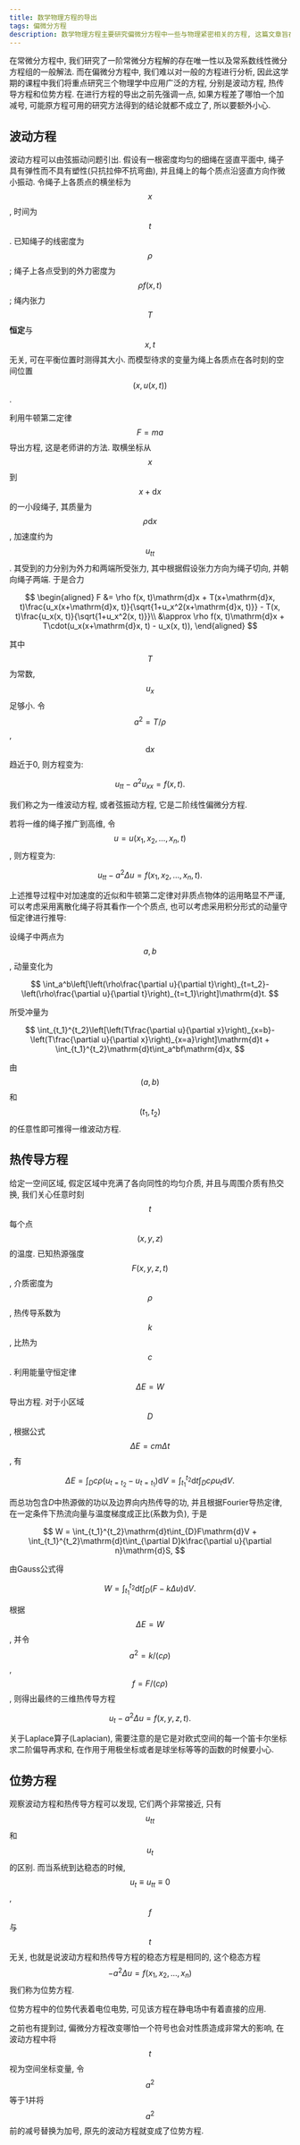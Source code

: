 ```yaml
---
title: 数学物理方程的导出
tags: 偏微分方程
description: 数学物理方程主要研究偏微分方程中一些与物理紧密相关的方程, 这篇文章旨在介绍方程是如何导出的.
---
```


在常微分方程中, 我们研究了一阶常微分方程解的存在唯一性以及常系数线性微分方程组的一般解法. 而在偏微分方程中, 我们难以对一般的方程进行分析, 因此这学期的课程中我们将重点研究三个物理学中应用广泛的方程, 分别是波动方程, 热传导方程和位势方程. 在进行方程的导出之前先强调一点, 如果方程差了哪怕一个加减号, 可能原方程可用的研究方法得到的结论就都不成立了, 所以要额外小心.

## 波动方程

波动方程可以由弦振动问题引出. 假设有一根密度均匀的细绳在竖直平面中, 绳子具有弹性而不具有塑性(只抗拉伸不抗弯曲), 并且绳上的每个质点沿竖直方向作微小振动. 令绳子上各质点的横坐标为$$x$$, 时间为$$t$$. 已知绳子的线密度为$$\rho$$; 绳子上各点受到的外力密度为$$\rho f(x, t)$$; 绳内张力$$T$$**恒定**与$$x, t$$无关, 可在平衡位置时测得其大小. 而模型待求的变量为绳上各质点在各时刻的空间位置$$(x, u(x, t))$$.

利用牛顿第二定律$$F=ma$$导出方程, 这是老师讲的方法. 取横坐标从$$x$$到$$x+\mathrm{d}x$$的一小段绳子, 其质量为$$\rho\mathrm{d}x$$, 加速度约为$$u_{tt}$$. 其受到的力分别为外力和两端所受张力, 其中根据假设张力方向为绳子切向, 并朝向绳子两端. 于是合力

$$
\begin{aligned}
    F &= \rho f(x, t)\mathrm{d}x + T(x+\mathrm{d}x, t)\frac{u_x(x+\mathrm{d}x, t)}{\sqrt{1+u_x^2(x+\mathrm{d}x, t)}} - T(x, t)\frac{u_x(x, t)}{\sqrt{1+u_x^2(x, t)}}\\
    &\approx \rho f(x, t)\mathrm{d}x + T\cdot(u_x(x+\mathrm{d}x, t) - u_x(x, t)),
\end{aligned}
$$

其中$$T$$为常数, $$u_x$$足够小. 令$$a^2=T/\rho$$, $$\mathrm{d}x$$趋近于0, 则方程变为:

$$
    u_{tt}-a^2u_{xx}=f(x, t).
$$

我们称之为一维波动方程, 或者弦振动方程, 它是二阶线性偏微分方程.

若将一维的绳子推广到高维, 令$$u=u(x_1, x_2, \dotsc, x_n, t)$$, 则方程变为:

$$
    u_{tt}-a^2\Delta u=f(x_1, x_2, \dotsc, x_n, t).
$$

上述推导过程中对加速度的近似和牛顿第二定律对非质点物体的运用略显不严谨, 可以考虑采用离散化绳子将其看作一个个质点, 也可以考虑采用积分形式的动量守恒定律进行推导:

设绳子中两点为$$a, b$$, 动量变化为

$$
    \int_a^b\left[\left(\rho\frac{\partial u}{\partial t}\right)_{t=t_2}-\left(\rho\frac{\partial u}{\partial t}\right)_{t=t_1}\right]\mathrm{d}t.
$$

所受冲量为

$$
    \int_{t_1}^{t_2}\left[\left(T\frac{\partial u}{\partial x}\right)_{x=b}-\left(T\frac{\partial u}{\partial x}\right)_{x=a}\right]\mathrm{d}t + \int_{t_1}^{t_2}\mathrm{d}t\int_a^bf\mathrm{d}x,
$$

由$$(a, b)$$和$$(t_1, t_2)$$的任意性即可推得一维波动方程.

## 热传导方程

给定一空间区域, 假定区域中充满了各向同性的均匀介质, 并且与周围介质有热交换, 我们关心任意时刻$$t$$每个点$$(x,y,z)$$的温度. 已知热源强度$$F(x,y,z,t)$$, 介质密度为$$\rho$$, 热传导系数为$$k$$, 比热为$$c$$. 利用能量守恒定律$$\Delta E=W$$导出方程. 对于小区域$$D$$, 根据公式$$\Delta E=cm\Delta t$$, 有

$$
    \Delta E = \int_Dc\rho(u_{t=t_2}-u_{t=t_1})\mathrm{d}V = \int_{t_1}^{t_2}\mathrm{d}t\int_Dc\rho u_t\mathrm{d}V.
$$

而总功包含$D$中热源做的功以及边界向内热传导的功, 并且根据Fourier导热定律, 在一定条件下热流向量与温度梯度成正比(系数为负), 于是

$$
    W = \int_{t_1}^{t_2}\mathrm{d}t\int_{D}F\mathrm{d}V + \int_{t_1}^{t_2}\mathrm{d}t\int_{\partial D}k\frac{\partial u}{\partial n}\mathrm{d}S,
$$

由Gauss公式得

$$
    W = \int_{t_1}^{t_2}\mathrm{d}t\int_{D}(F-k\Delta u)\mathrm{d}V.
$$

根据$$\Delta E=W$$, 并令$$a^2=k/(c\rho)$$, $$f=F/(c\rho)$$, 则得出最终的三维热传导方程

$$
    u_t - a^2\Delta u = f(x,y,z,t).
$$

关于Laplace算子(Laplacian), 需要注意的是它是对欧式空间的每一个笛卡尔坐标求二阶偏导再求和, 在作用于用极坐标或者是球坐标等等的函数的时候要小心.

## 位势方程

观察波动方程和热传导方程可以发现, 它们两个非常接近, 只有$$u_{tt}$$和$$u_t$$的区别. 而当系统到达稳态的时候, $$u_t\equiv u_{tt}\equiv 0$$, $$f$$与$$t$$无关, 也就是说波动方程和热传导方程的稳态方程是相同的, 这个稳态方程$$-a^2\Delta u=f(x_1, x_2, \dotsc, x_n)$$我们称为位势方程.

位势方程中的位势代表着电位电势, 可见该方程在静电场中有着直接的应用.

之前也有提到过, 偏微分方程改变哪怕一个符号也会对性质造成非常大的影响, 在波动方程中将$$t$$视为空间坐标变量, 令$$a^2$$等于1并将$$a^2$$前的减号替换为加号, 原先的波动方程就变成了位势方程.
